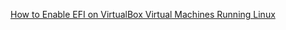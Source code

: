 [How to Enable EFI on VirtualBox Virtual Machines Running Linux](https://www.makeuseof.com/set-up-efi-linux-virtual-machine-virtualbox/)
